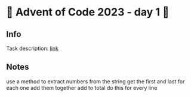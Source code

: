# 🎄 Advent of Code 2023 - day 1 🎄

## Info

Task description: [link](https://adventofcode.com/2023/day/1)

## Notes

use a method to extract numbers from the string
get the first and last for each one
add them together
add to total
do this for every line